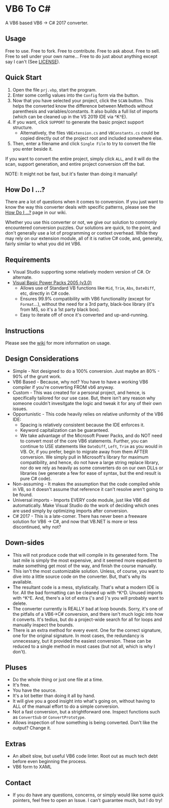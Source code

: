 # VB6 To C#

A VB6 based VB6 -> C# 2017 converter.

## Usage

Free to use.  Free to fork.  Free to contribute.  Free to ask about.  Free to sell.  Free to sell under your own name...  Free to do just about anything except say I can't (See [LICENSE](https://github.com/bhoogter/VB6TocSharp/blob/master/LICENSE.txt)).

## Quick Start

1. Open the file `prj.vbp`, start the program.
1. Enter some config values into the `Config` form via the button.
1. Now that you have selected your project, click the `SCAN` button.  This helps the converted know the difference between Methods without parenthesis and variables/constants.  It also builds a full list of imports (which can be cleaned up in the VS 2019 IDE via ^K^E).
1. If you want, click `SUPPORT` to generate the basic project support structure.
    - Alternatively, the files `VBExtension.cs` and `VBConstants.cs` could be copied directly out of the project root and included somewhere else.
1. Then, enter a filename and click `Single File` to try to convert the file you enter beside it.

If you want to convert the entire project, simply click `ALL`, and it will do the scan, support generation, and entire project conversion off the bat.  

NOTE:  It might not be fast, but it's faster than doing it manually!

## How Do I ...?

There are a lot of questions when it comes to conversion.  If you just want to know the way this converter deals with specific patterns, please see the [How Do I ...?](https://github.com/bhoogter/VB6TocSharp/wiki/How-Do-I-...%3F) page in our wiki.

Whether you use this converter or not, we give our solution to commonly encountered conversion puzzles.  Our solutions are quick, to the point, and don't generally use a lot of programming or context overhead.  While they may rely on our extension module, all of it is native C# code, and, generally, fairly similar to what you did int VB6.

## Requirements

- Visual Studio supporting some relatively modern version of C#.  Or alternate.
- [Visual Basic Power Packs 2005 (v3.0)](https://www.microsoft.com/en-us/download/details.aspx?id=25169)
    - Allows use of Standard VB functions like `Mid`, `Trim`, `Abs`, `DateDiff`, etc, directly in C# code.
    - Ensures 99.9% compatibility with VB6 functionality (except for `Format`...), without the need for a 3rd party, black-box library (it's from MS, so it's a 1st party black box).
    - Easy to iterate off of once it's converted and up-and-running.

## Instructions

Please see the [wiki](https://github.com/bhoogter/VB6TocSharp/wiki) for more information on usage.

## Design Considerations

- Simple - Not designed to do a 100% conversion.  Just maybe an 80% - 90% of the grunt work.
- VB6 Based - Because, why not?  You have to have a working VB6 compiler if you're converting FROM vb6 anyway.
- Custom - This was created for a personal project, and hence, is specifically tailored for our use case.  But, there isn't any reason why someone couldn't invesitgate the logic and tweak it for any of their own issues.
- Opportunistic - This code heavily relies on relative uniformity of the VB6 IDE:
    - Spacing is relatively consistent because the IDE enforces it.
    - Keyword capitalization can be guaranteed.
    - We take advantage of the Microsoft Power Packs, and do NOT need to convert most of the core VB6 statements.  Further, you can continue to USE statements like `DateDiff`, `Left`, `Trim` as you would in VB.  Or, if you prefer, begin to migrate away from them AFTER conversion.  We simply pull in Microsoft's library for maximum compatibility, and hence, do not have a large string replace library, nor do we rely as heavily as some converters do on our own DLLs or libraries (we generate a few for ease of syntax, but the end result is pure C# code).
- Non-assuming - It makes the assumption that the code compiled while in VB, so it doesn't assume that reference it can't resolve aren't going to be found.
- Universal imports - Imports EVERY code module, just like VB6 did automatically.  Make Visual Studio do the work of deciding which ones are used simply by optimizing imports after conversion.
- C# 2017 - This is a late-comer.  There has never been a freeware solution for VB6 -> C#, and now that VB.NET is more or less discontinued, why not?

## Down-sides

- This will not produce code that will compile in its generated form.  The last mile is simply the most expensive, and it seemed more expedient to make something get most of the way, and finish the course manually.
- This isn't the most customizable solution.  Unless, of course, you want to dive into a little source code on the converter.  But, that's why its available.
- The resultant code is a mess, stylistically.  That's what a modern IDE is for.  All the bad formatting can be cleaned up with ^K^D.  Unused imports with ^K^E.  And, there's a lot of extra {'s and }'s you will probably want to delete.
- The converter currently is REALLY bad at loop bounds.  Sorry, it's one of the pitfalls of a VB6->C# conversion, and there isn't much logic into how it converts.  It's tedius, but do a project-wide search for all for loops and manually inspect the bounds.
- There is an extra method for every event.  One for the correct signature, one for the original signature.  In most cases, the redundancy is unnecessary, but it provided the easiest conversion.  These can be reduced to a single method in most cases (but not all, which is why I don't).

## Pluses

- Do the whole thing or just one file at a time.
- It's free.
- You have the source.
- It's a lot better than doing it all by hand.
- It will give you a good insight into what's going on, without having to ALL of the manual effort to do a simple conversion.
- Not a fast conversion, but a strightforward one.  Inspect functions such as `ConvertSub` or `ConvertPrototype`.
- Allows inspection of how something is being converted.  Don't like the output?  Change it.

## Extras

- An albeit slow, but useful VB6 code linter.  Root out as much tech debt before even beginning the process.
- VB6 form to XAML

## Contact

- If you do have any questions, concerns, or simply would like some quick pointers, feel free to open an Issue.  I can't guarantee much, but I do try!
